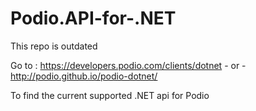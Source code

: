 Podio.API-for-.NET
==================

This repo is outdated

Go to : https://developers.podio.com/clients/dotnet - or - http://podio.github.io/podio-dotnet/

To find the current supported .NET api for Podio
